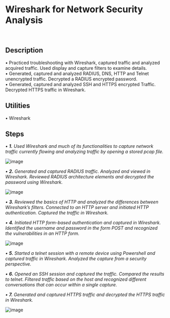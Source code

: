 <h1>Wireshark for Network Security Analysis</h1>
</br>
<h2>Description</h2>

• Practiced troubleshooting with Wireshark, captured traffic and analyzed acquired traffic. Used display and capture filters to examine details.</br>
• Generated, captured and analyzed RADIUS, DNS, HTTP and Telnet unencrypted traffic. Decrypted a RADIUS encrypted password.</br>
• Generated, captured and analyzed SSH and HTTPS encrypted Traffic. Decrypted HTTPS traffic in Wireshark.</br>

<h2>Utilities</h2>

• Wireshark</br>

<h2>Steps</h2>

<i>• <b>1.</b> Used Wireshark and much of its functionalities to capture network traffic currently flowing and analyzing traffic by opening a stored pcap file.</i></br>

![image](https://github.com/thegreatkw/WiresharkNetSec/assets/128569887/e9b4685c-42b9-408b-881c-510533a5aeb6)

<i>• <b>2.</b> Generated and captured RADIUS traffic. Analyzed and viewed in Wireshark. Reviewed RADIUS architecture elements and decrypted the password using Wireshark.</i></br>

![image](https://github.com/thegreatkw/WiresharkNetSec/assets/128569887/75ee465d-64a5-4696-84a2-1de98c6d9625)


<i>• <b>3.</b> Reviewed the basics of HTTP and analyzed the differences between Wireshark’s filters. Connected to an HTTP server and initiated HTTP authentication. Captured the traffic in Wireshark.</i></br>


<i>• <b>4.</b> Initiated HTTP form-based authentication and captured in Wireshark. Identified the username and password in the form POST and recognized the vulnerabilities in an HTTP form.</i></br>

![image](https://github.com/thegreatkw/WiresharkNetSec/assets/128569887/66366e0f-f752-455e-b81f-b432d766af84)


<i>• <b>5.</b> Started a telnet session with a remote device using Powershell and captured traffic in Wireshark. Analyzed the capture from a security perspective.</i></br>

<i>• <b>6.</b> Opened an SSH session and captured the traffic. Compared the results to telnet. Filtered traffic based on the host and recognized different conversations that can occur within a single capture.</i></br>

<i>• <b>7.</b> Generated and captured HTTPS traffic and decrypted the HTTPS traffic in Wireshark.</i></br>

![image](https://github.com/thegreatkw/WiresharkNetSec/assets/128569887/5f5d8979-bbfa-414f-b8f3-3d992ea91c5d)

